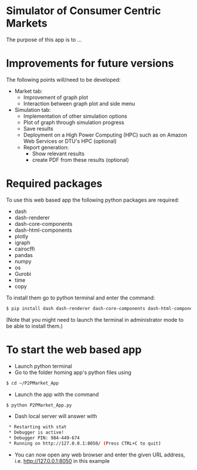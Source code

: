 # Simulator of Consumer Centric Markets

The purpose of this app is to ...

# Improvements for future versions

The following points will/need to be developed:
- Market tab:
    - Improvement of graph plot
    - Interaction between graph plot and side menu
- Simulation tab:
    - Implementation of other simulation options
    - Plot of graph through simulation progress
    - Save results
    - Deployment on a High Power Computing (HPC) such as on Amazon Web Services or DTU's HPC (optional)
    - Report generation: 
        - Show relevant results
        - create PDF from these results (optional)

# Required packages

To use this web based app the following python packages are required:
- dash
- dash-renderer 
- dash-core-components 
- dash-html-components 
- plotly
- igraph
- cairocffi
- pandas
- numpy
- os
- Gurobi
- time
- copy

To install them go to python terminal and enter the command:
```sh
$ pip install dash dash-renderer dash-core-components dash-html-components plotly igraph cairocffi
```
(Note that you might need to launch the terminal in administrator mode to be able to install them.)

# To start the web based app

- Launch python terminal
- Go to the folder homing app's python files using
```sh
$ cd ~/P2PMarket_App
```
- Launch the app with the command
```sh
$ python P2PMarket_App.py
```
- Dash local server will answer with
```sh
 * Restarting with stat
 * Debugger is active!
 * Debugger PIN: 984-449-674
 * Running on http://127.0.0.1:8050/ (Press CTRL+C to quit)
```
- You can now open any web browser and enter the given URL address, i.e. http://127.0.0.1:8050 in this example

